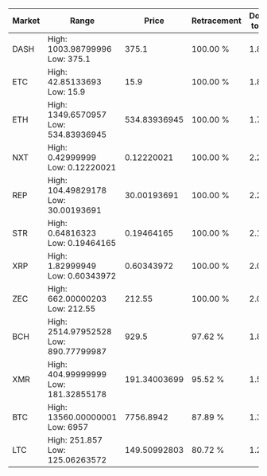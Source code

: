| Market | Range | Price| Retracement | Doubles to 50% |
| --- | --- | --- | --- | --- |
| DASH | High: 1003.98799996<br />Low: 375.1 | 375.1 | 100.00 % | 1.84 |
| ETC | High: 42.85133693<br />Low: 15.9 | 15.9 | 100.00 % | 1.85 |
| ETH | High: 1349.6570957<br />Low: 534.83936945 | 534.83936945 | 100.00 % | 1.76 |
| NXT | High: 0.42999999<br />Low: 0.12220021 | 0.12220021 | 100.00 % | 2.26 |
| REP | High: 104.49829178<br />Low: 30.00193691 | 30.00193691 | 100.00 % | 2.24 |
| STR | High: 0.64816323<br />Low: 0.19464165 | 0.19464165 | 100.00 % | 2.17 |
| XRP | High: 1.82999949<br />Low: 0.60343972 | 0.60343972 | 100.00 % | 2.02 |
| ZEC | High: 662.00000203<br />Low: 212.55 | 212.55 | 100.00 % | 2.06 |
| BCH | High: 2514.97952528<br />Low: 890.77799987 | 929.5 | 97.62 % | 1.83 |
| XMR | High: 404.99999999<br />Low: 181.32855178 | 191.34003699 | 95.52 % | 1.53 |
| BTC | High: 13560.00000001<br />Low: 6957 | 7756.8942 | 87.89 % | 1.32 |
| LTC | High: 251.857<br />Low: 125.06263572 | 149.50992803 | 80.72 % | 1.26 |
